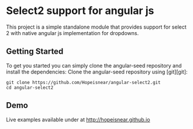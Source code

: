 ﻿# Select2 support for angular js

This project is a simple standalone module that provides support for select 2 with native angular js implementation for
dropdowns.

## Getting Started

To get you started you can simply clone the angular-seed repository and install the dependencies:
Clone the angular-seed repository using [git][git]:

```
git clone https://github.com/Hopeisnear/angular-select2.git
cd angular-select2
```
## Demo 

Live examples available under at http://hopeisnear.github.io